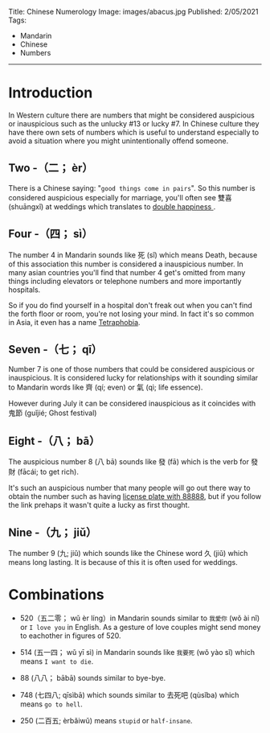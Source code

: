 Title: Chinese Numerology
Image: images/abacus.jpg
Published: 2/05/2021
Tags: 
- Mandarin
- Chinese
- Numbers
---
# Introduction

In Western culture there are numbers that might be considered auspicious or inauspicious such as the unlucky #13 or lucky #7. In Chinese culture they have there own sets of numbers which is useful to understand especially to avoid a situation where you might unintentionally offend someone.

## Two -（二； èr） 

There is a Chinese saying: "`good things come in pairs`". So this number is considered auspicious especially for marriage, you'll often see 雙喜 (shuāngxǐ) at weddings which translates to <a href='https://en.wikipedia.org/wiki/Double_Happiness_(calligraphy)' target='_blank' > double happiness </a>.

## Four -（四； sì） 

The number 4 in Mandarin sounds like 死 (sǐ) which means Death, because of this association this number is considered a inauspicious number. In many asian countries you'll find that number 4 get's omitted from many things including elevators or telephone numbers and more importantly hospitals. 

So if you do find yourself in a hospital don't freak out when you can't find the forth floor or room, you're not losing your mind. In fact it's so common in Asia, it even has a name <a href='https://en.wikipedia.org/wiki/Tetraphobia' target='_blank' > Tetraphobia</a>.

## Seven -（七； qī） 

Number 7 is one of those numbers that could be considered auspicious or inauspicious. It is considered lucky for relationships with it sounding similar to Mandarin words like 齊 (qí; even) or 氣 (qì; life essence).

However during July it can be considered inauspicious as it coincides with 鬼節 (guǐjié; Ghost festival) 

## Eight -（八； bā） 

The auspicious number 8 (八 bā) sounds like 發 (fā) which is the verb for 發財 (fācái; to get rich). 

It's such an auspicious number that many people will go out there way to obtain the number such as having <a href='https://shanghaiist.com/2016/06/29/lucky_license_plate_backfires/' target='_blank' > license plate with 88888</a>, but if you follow the link prehaps it wasn't quite a lucky as first thought.

## Nine -（九； jiǔ） 

The number 9 (九; jiǔ) which sounds like the Chinese word 久 (jiǔ) which means long lasting. It is because of this it is often used for weddings.

# Combinations

- 520（五二零； wǔ èr líng）in Mandarin sounds similar to `我愛你` (wǒ ài nǐ) or `I love you` in English. As a gesture of love couples might send money to eachother in figures of 520.

- 514 (五一四； wǔ yī sì) in Mandarin sounds like `我要死` (wǒ yào sǐ) which means `I want to die`.

- 88 (八八； bābā) sounds similar to bye-bye.

- 748 (七四八; qīsìbā) which sounds similar to 去死吧 (qùsǐba) which means `go to hell`.

- 250 (二百五; èrbǎiwǔ) means `stupid` or `half-insane`.
